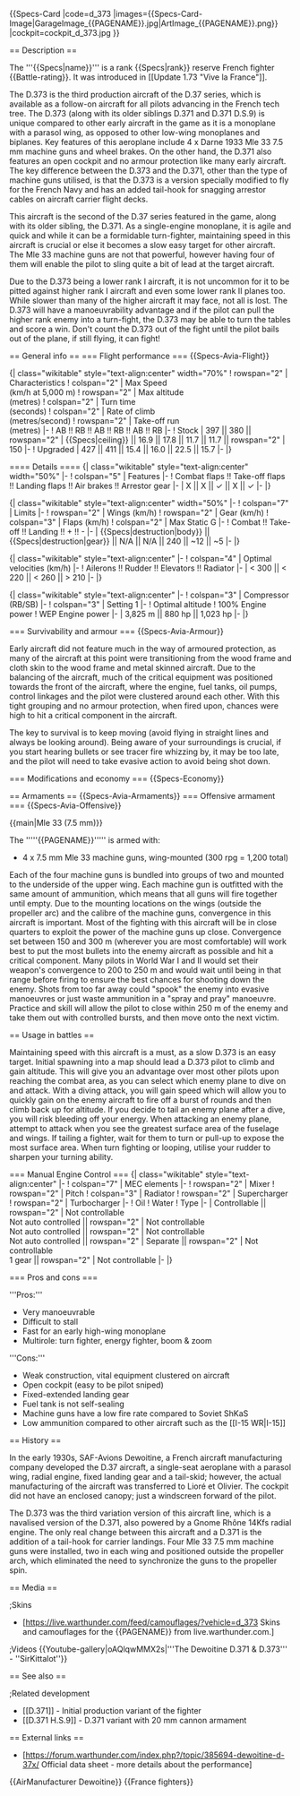 {{Specs-Card
|code=d_373
|images={{Specs-Card-Image|GarageImage_{{PAGENAME}}.jpg|ArtImage\_{{PAGENAME}}.png}}
|cockpit=cockpit_d_373.jpg
}}

== Description ==

<!-- ''In the description, the first part should be about the history of and the creation and combat usage of the aircraft, as well as its key features. In the second part, tell the reader about the aircraft in the game. Insert a screenshot of the vehicle, so that if the novice player does not remember the vehicle by name, he will immediately understand what kind of vehicle the article is talking about.'' -->

The '''{{Specs|name}}''' is a rank {{Specs|rank}} reserve French fighter {{Battle-rating}}. It was introduced in [[Update 1.73 "Vive la France"]].

The D.373 is the third production aircraft of the D.37 series, which is available as a follow-on aircraft for all pilots advancing in the French tech tree. The D.373 (along with its older siblings D.371 and D.371 D.S.9) is unique compared to other early aircraft in the game as it is a monoplane with a parasol wing, as opposed to other low-wing monoplanes and biplanes. Key features of this aeroplane include 4 x Darne 1933 Mle 33 7.5 mm machine guns and wheel brakes. On the other hand, the D.371 also features an open cockpit and no armour protection like many early aircraft. The key difference between the D.373 and the D.371, other than the type of machine guns utilised, is that the D.373 is a version specially modified to fly for the French Navy and has an added tail-hook for snagging arrestor cables on aircraft carrier flight decks.

This aircraft is the second of the D.37 series featured in the game, along with its older sibling, the D.371. As a single-engine monoplane, it is agile and quick and while it can be a formidable turn-fighter, maintaining speed in this aircraft is crucial or else it becomes a slow easy target for other aircraft. The Mle 33 machine guns are not that powerful, however having four of them will enable the pilot to sling quite a bit of lead at the target aircraft.

Due to the D.373 being a lower rank I aircraft, it is not uncommon for it to be pitted against higher rank I aircraft and even some lower rank II planes too. While slower than many of the higher aircraft it may face, not all is lost. The D.373 will have a manoeuvrability advantage and if the pilot can pull the higher rank enemy into a turn-fight, the D.373 may be able to turn the tables and score a win. Don't count the D.373 out of the fight until the pilot bails out of the plane, if still flying, it can fight!

== General info ==
=== Flight performance ===
{{Specs-Avia-Flight}}

<!--''Describe how the aircraft behaves in the air. Speed, manoeuvrability, acceleration and allowable loads - these are the most important characteristics of the vehicle.''-->

{| class="wikitable" style="text-align:center" width="70%"
! rowspan="2" | Characteristics
! colspan="2" | Max Speed<br>(km/h at 5,000 m)
! rowspan="2" | Max altitude<br>(metres)
! colspan="2" | Turn time<br>(seconds)
! colspan="2" | Rate of climb<br>(metres/second)
! rowspan="2" | Take-off run<br>(metres)
|-
! AB !! RB !! AB !! RB !! AB !! RB
|-
! Stock
| 397 || 380 || rowspan="2" | {{Specs|ceiling}} || 16.9 || 17.8 || 11.7 || 11.7 || rowspan="2" | 150
|-
! Upgraded
| 427 || 411 || 15.4 || 16.0 || 22.5 || 15.7
|-
|}

==== Details ====
{| class="wikitable" style="text-align:center" width="50%"
|-
! colspan="5" | Features
|-
! Combat flaps !! Take-off flaps !! Landing flaps !! Air brakes !! Arrestor gear
|-
| X || X || ✓ || X || ✓ <!-- ✓ -->
|-
|}

{| class="wikitable" style="text-align:center" width="50%"
|-
! colspan="7" | Limits
|-
! rowspan="2" | Wings (km/h)
! rowspan="2" | Gear (km/h)
! colspan="3" | Flaps (km/h)
! colspan="2" | Max Static G
|-
! Combat !! Take-off !! Landing !! + !! -
|-
| {{Specs|destruction|body}} || {{Specs|destruction|gear}} || N/A || N/A || 240 || ~12 || ~5
|-
|}

{| class="wikitable" style="text-align:center"
|-
! colspan="4" | Optimal velocities (km/h)
|-
! Ailerons !! Rudder !! Elevators !! Radiator
|-
| < 300 || < 220 || < 260 || > 210
|-
|}

{| class="wikitable" style="text-align:center"
|-
! colspan="3" | Compressor (RB/SB)
|-
! colspan="3" | Setting 1
|-
! Optimal altitude
! 100% Engine power
! WEP Engine power
|-
| 3,825 m || 880 hp || 1,023 hp
|-
|}

=== Survivability and armour ===
{{Specs-Avia-Armour}}

<!-- ''Examine the survivability of the aircraft. Note how vulnerable the structure is and how secure the pilot is, whether the fuel tanks are armoured, etc. Describe the armour, if there is any, and also mention the vulnerability of other critical aircraft systems.'' -->

Early aircraft did not feature much in the way of armoured protection, as many of the aircraft at this point were transitioning from the wood frame and cloth skin to the wood frame and metal skinned aircraft. Due to the balancing of the aircraft, much of the critical equipment was positioned towards the front of the aircraft, where the engine, fuel tanks, oil pumps, control linkages and the pilot were clustered around each other. With this tight grouping and no armour protection, when fired upon, chances were high to hit a critical component in the aircraft.

The key to survival is to keep moving (avoid flying in straight lines and always be looking around). Being aware of your surroundings is crucial, if you start hearing bullets or see tracer fire whizzing by, it may be too late, and the pilot will need to take evasive action to avoid being shot down.

=== Modifications and economy ===
{{Specs-Economy}}

== Armaments ==
{{Specs-Avia-Armaments}}
=== Offensive armament ===
{{Specs-Avia-Offensive}}

<!-- ''Describe the offensive armament of the aircraft, if any. Describe how effective the cannons and machine guns are in a battle, and also what belts or drums are better to use. If there is no offensive weaponry, delete this subsection.'' -->

{{main|Mle 33 (7.5 mm)}}

The '''''{{PAGENAME}}''''' is armed with:

- 4 x 7.5 mm Mle 33 machine guns, wing-mounted (300 rpg = 1,200 total)

Each of the four machine guns is bundled into groups of two and mounted to the underside of the upper wing. Each machine gun is outfitted with the same amount of ammunition, which means that all guns will fire together until empty. Due to the mounting locations on the wings (outside the propeller arc) and the calibre of the machine guns, convergence in this aircraft is important. Most of the fighting with this aircraft will be in close quarters to exploit the power of the machine guns up close. Convergence set between 150 and 300 m (wherever you are most comfortable) will work best to put the most bullets into the enemy aircraft as possible and hit a critical component. Many pilots in World War I and II would set their weapon's convergence to 200 to 250 m and would wait until being in that range before firing to ensure the best chances for shooting down the enemy. Shots from too far away could "spook" the enemy into evasive manoeuvres or just waste ammunition in a "spray and pray" manoeuvre. Practice and skill will allow the pilot to close within 250 m of the enemy and take them out with controlled bursts, and then move onto the next victim.

== Usage in battles ==

<!-- ''Describe the tactics of playing in an aircraft, the features of using aircraft in a team and advice on tactics. Refrain from creating a "guide" - do not impose a single point of view, but instead, give the reader food for thought. Examine the most dangerous enemies and give recommendations on fighting them. If necessary, note the specifics of the game in different modes (AB, RB, SB).'' -->

Maintaining speed with this aircraft is a must, as a slow D.373 is an easy target. Initial spawning into a map should lead a D.373 pilot to climb and gain altitude. This will give you an advantage over most other pilots upon reaching the combat area, as you can select which enemy plane to dive on and attack. With a diving attack, you will gain speed which will allow you to quickly gain on the enemy aircraft to fire off a burst of rounds and then climb back up for altitude. If you decide to tail an enemy plane after a dive, you will risk bleeding off your energy. When attacking an enemy plane, attempt to attack when you see the greatest surface area of the fuselage and wings. If tailing a fighter, wait for them to turn or pull-up to expose the most surface area. When turn fighting or looping, utilise your rudder to sharpen your turning ability.

=== Manual Engine Control ===
{| class="wikitable" style="text-align:center"
|-
! colspan="7" | MEC elements
|-
! rowspan="2" | Mixer
! rowspan="2" | Pitch
! colspan="3" | Radiator
! rowspan="2" | Supercharger
! rowspan="2" | Turbocharger
|-
! Oil
! Water
! Type
|-
| Controllable || rowspan="2" | Not controllable<br>Not auto controlled || rowspan="2" | Not controllable<br>Not auto controlled || rowspan="2" | Not controllable<br>Not auto controlled || rowspan="2" | Separate || rowspan="2" | Not controllable<br>1 gear || rowspan="2" | Not controllable
|-
|}

=== Pros and cons ===

<!-- ''Summarise and briefly evaluate the vehicle in terms of its characteristics and combat effectiveness. Mark its pros and cons in the bulleted list. Try not to use more than 6 points for each of the characteristics. Avoid using categorical definitions such as "bad", "good" and the like - use substitutions with softer forms such as "inadequate" and "effective".'' -->

'''Pros:'''

- Very manoeuvrable
- Difficult to stall
- Fast for an early high-wing monoplane
- Multirole: turn fighter, energy fighter, boom & zoom

'''Cons:'''

- Weak construction, vital equipment clustered on aircraft
- Open cockpit (easy to be pilot sniped)
- Fixed-extended landing gear
- Fuel tank is not self-sealing
- Machine guns have a low fire rate compared to Soviet ShKaS
- Low ammunition compared to other aircraft such as the [[I-15 WR|I-15]]

== History ==

<!-- ''Describe the history of the creation and combat usage of the aircraft in more detail than in the introduction. If the historical reference turns out to be too long, take it to a separate article, taking a link to the article about the vehicle and adding a block "/ History" (example: <nowiki>https://wiki.warthunder.com/(Vehicle-name)/History</nowiki>) and add a link to it here using the <code>main</code> template. Be sure to reference text and sources by using <code><nowiki><ref></ref></nowiki></code>, as well as adding them at the end of the article with <code><nowiki><references /></nowiki></code>. This section may also include the vehicle's dev blog entry (if applicable) and the in-game encyclopedia description (under <code><nowiki>=== In-game description ===</nowiki></code>, also if applicable).'' -->

In the early 1930s, SAF-Avions Dewoitine, a French aircraft manufacturing company developed the D.37 aircraft, a single-seat aeroplane with a parasol wing, radial engine, fixed landing gear and a tail-skid; however, the actual manufacturing of the aircraft was transferred to Lioré et Olivier. The cockpit did not have an enclosed canopy; just a windscreen forward of the pilot.

The D.373 was the third variation version of this aircraft line, which is a navalised version of the D.371, also powered by a Gnome Rhône 14Kfs radial engine. The only real change between this aircraft and a D.371 is the addition of a tail-hook for carrier landings. Four Mle 33 7.5 mm machine guns were installed, two in each wing and positioned outside the propeller arch, which eliminated the need to synchronize the guns to the propeller spin.

== Media ==

<!-- ''Excellent additions to the article would be video guides, screenshots from the game, and photos.'' -->

;Skins

- [https://live.warthunder.com/feed/camouflages/?vehicle=d_373 Skins and camouflages for the {{PAGENAME}} from live.warthunder.com.]

;Videos
{{Youtube-gallery|oAQlqwMMX2s|'''The Dewoitine D.371 & D.373''' - ''SirKittalot''}}

== See also ==

<!-- ''Links to the articles on the War Thunder Wiki that you think will be useful for the reader, for example:''
* ''reference to the series of the aircraft;''
* ''links to approximate analogues of other nations and research trees.'' -->

;Related development

- [[D.371]]⁣ - Initial production variant of the fighter
- [[D.371 H.S.9]]⁣ - D.371 variant with 20 mm cannon armament

== External links ==

<!--''Paste links to sources and external resources, such as:''
* ''topic on the official game forum;''
* ''other literature.''-->

- [https://forum.warthunder.com/index.php?/topic/385694-dewoitine-d-37x/ Official data sheet - more details about the performance]

{{AirManufacturer Dewoitine}}
{{France fighters}}
